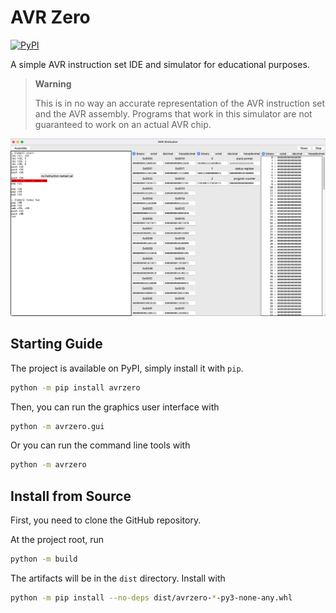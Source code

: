 # AVR Zero

[![PyPI](https://img.shields.io/pypi/v/avrzero?&style=flat-square)][PyPI]

A simple AVR instruction set IDE and simulator for educational purposes.

> **Warning**
>
> This is in no way an accurate representation of the AVR instruction set and
> the AVR assembly. Programs that work in this simulator are not guaranteed to
> work on an actual AVR chip.

![Screenshot](image/screenshot.png)

## Starting Guide

The project is available on PyPI, simply install it with `pip`.

```sh
python -m pip install avrzero
```

Then, you can run the graphics user interface with

```sh
python -m avrzero.gui
```

Or you can run the command line tools with

```sh
python -m avrzero
```

## Install from Source

First, you need to clone the GitHub repository.

At the project root, run

```sh
python -m build
```

The artifacts will be in the `dist` directory. Install with

```sh
python -m pip install --no-deps dist/avrzero-*-py3-none-any.whl
```

[PyPI]: https://pypi.org/project/avrzero/
